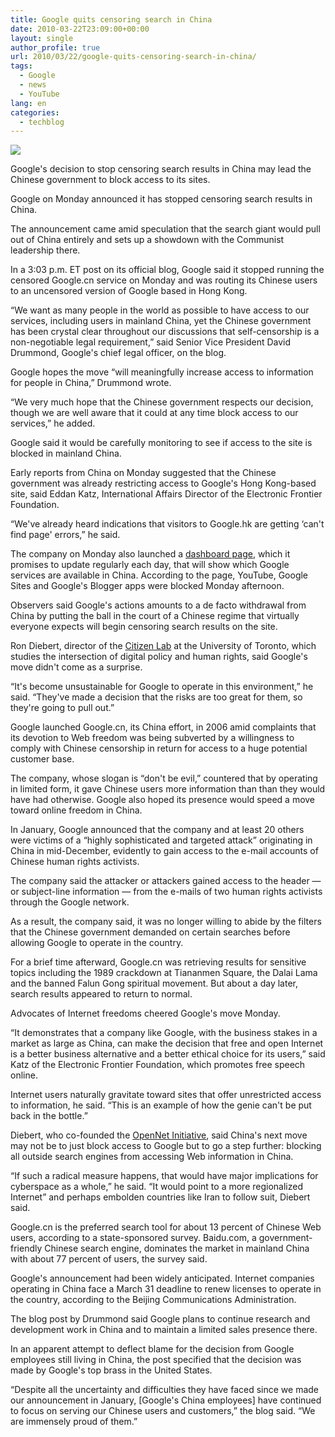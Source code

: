 ```yaml
---
title: Google quits censoring search in China
date: 2010-03-22T23:09:00+00:00
layout: single
author_profile: true
url: 2010/03/22/google-quits-censoring-search-in-china/
tags:
  - Google
  - news
  - YouTube
lang: en
categories: 
  - techblog
---
```

[![](http://3.bp.blogspot.com/_vaUVXcmC3OI/S6fxDMjhHRI/AAAAAAAABXQ/pM7SKTzX5-s/s1600/story.google.china.gi.jpg)](http://3.bp.blogspot.com/_vaUVXcmC3OI/S6fxDMjhHRI/AAAAAAAABXQ/pM7SKTzX5-s/s1600-h/story.google.china.gi.jpg)

Google's decision to stop censoring search results in China may lead the Chinese government to block access to its sites.

Google on Monday announced it has stopped censoring search results in China.

The announcement came amid speculation that the search giant would pull out of China entirely and sets up a showdown with the Communist leadership there.

In a 3:03 p.m. ET post on its official blog, Google said it stopped running the censored Google.cn service on Monday and was routing its Chinese users to an uncensored version of Google based in Hong Kong.

“We want as many people in the world as possible to have access to our services, including users in mainland China, yet the Chinese government has been crystal clear throughout our discussions that self-censorship is a non-negotiable legal requirement,” said Senior Vice President David Drummond, Google's chief legal officer, on the blog.

Google hopes the move “will meaningfully increase access to information for people in China,” Drummond wrote.

“We very much hope that the Chinese government respects our decision, though we are well aware that it could at any time block access to our services,” he added.

Google said it would be carefully monitoring to see if access to the site is blocked in mainland China.

Early reports from China on Monday suggested that the Chinese government was already restricting access to Google's Hong Kong-based site, said Eddan Katz, International Affairs Director of the Electronic Frontier Foundation.

“We've already heard indications that visitors to Google.hk are getting &#8216;can't find page' errors,” he said.

The company on Monday also launched a [dashboard page](http://www.google.com/prc/report.html#hl=en), which it promises to update regularly each day, that will show which Google services are available in China. According to the page, YouTube, Google Sites and Google's Blogger apps were blocked Monday afternoon.

Observers said Google's actions amounts to a de facto withdrawal from China by putting the ball in the court of a Chinese regime that virtually everyone expects will begin censoring search results on the site.

Ron Diebert, director of the [Citizen Lab](http://citizenlab.org/) at the University of Toronto, which studies the intersection of digital policy and human rights, said Google's move didn't come as a surprise.

“It's become unsustainable for Google to operate in this environment,” he said. “They've made a decision that the risks are too great for them, so they're going to pull out.”

Google launched Google.cn, its China effort, in 2006 amid complaints that its devotion to Web freedom was being subverted by a willingness to comply with Chinese censorship in return for access to a huge potential customer base.

The company, whose slogan is “don't be evil,” countered that by operating in limited form, it gave Chinese users more information than than they would have had otherwise. Google also hoped its presence would speed a move toward online freedom in China.

In January, Google announced that the company and at least 20 others were victims of a “highly sophisticated and targeted attack” originating in China in mid-December, evidently to gain access to the e-mail accounts of Chinese human rights activists.

The company said the attacker or attackers gained access to the header — or subject-line information — from the e-mails of two human rights activists through the Google network.

As a result, the company said, it was no longer willing to abide by the filters that the Chinese government demanded on certain searches before allowing Google to operate in the country.

For a brief time afterward, Google.cn was retrieving results for sensitive topics including the 1989 crackdown at Tiananmen Square, the Dalai Lama and the banned Falun Gong spiritual movement. But about a day later, search results appeared to return to normal.

Advocates of Internet freedoms cheered Google's move Monday.

“It demonstrates that a company like Google, with the business stakes in a market as large as China, can make the decision that free and open Internet is a better business alternative and a better ethical choice for its users,” said Katz of the Electronic Frontier Foundation, which promotes free speech online.

Internet users naturally gravitate toward sites that offer unrestricted access to information, he said. “This is an example of how the genie can't be put back in the bottle.”

Diebert, who co-founded the [OpenNet Initiative](http://opennet.net/), said China's next move may not be to just block access to Google but to go a step further: blocking all outside search engines from accessing Web information in China.

“If such a radical measure happens, that would have major implications for cyberspace as a whole,” he said. “It would point to a more regionalized Internet” and perhaps embolden countries like Iran to follow suit, Diebert said.

Google.cn is the preferred search tool for about 13 percent of Chinese Web users, according to a state-sponsored survey. Baidu.com, a government-friendly Chinese search engine, dominates the market in mainland China with about 77 percent of users, the survey said.

Google's announcement had been widely anticipated. Internet companies operating in China face a March 31 deadline to renew licenses to operate in the country, according to the Beijing Communications Administration.

The blog post by Drummond said Google plans to continue research and development work in China and to maintain a limited sales presence there.

In an apparent attempt to deflect blame for the decision from Google employees still living in China, the post specified that the decision was made by Google's top brass in the United States.

“Despite all the uncertainty and difficulties they have faced since we made our announcement in January, [Google's China employees] have continued to focus on serving our Chinese users and customers,” the blog said. “We are immensely proud of them.”